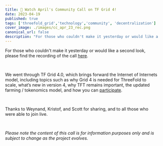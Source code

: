 ```yaml
---
title: 🍿 Watch April's Community Call on TF Grid 4!
date: 2023-04-19
published: true
tags: ['threefold_grid','technology','community', 'decentralization']
cover_image: ./images/cc_apr_23_rec.png
canonical_url: false
description: "For those who couldn't make it yesterday or would like a second look, please find the recording of the call here."
---
```


For those who couldn't make it yesterday or would like a second look, please find the recording of the call [here](https://forum.threefold.io/t/april-2023-tf-grid-4-community-call-recording/3896).

<br/>

We went through TF Grid 4.0, which brings forward the Internet of Internets model, including topics such as why Grid 4 is needed for ThreeFold to scale, what’s new in version 4, why TFT remains important, the updated farming / tokenomics model, and how you can [participate](https://t.me/+C-KhvHiblfo2ZWVh).

<br/>

Thanks to Weynand, Kristof, and Scott for sharing, and to all those who were able to join live.

<br/>

_Please note the content of this call is for information purposes only and is subject to change as the project evolves._